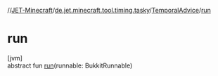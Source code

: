 //[JET-Minecraft](../../../index.md)/[de.jet.minecraft.tool.timing.tasky](../index.md)/[TemporalAdvice](index.md)/[run](run.md)

# run

[jvm]\
abstract fun [run](run.md)(runnable: BukkitRunnable)
